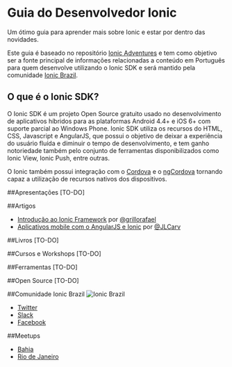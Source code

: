 # Guia do Desenvolvedor Ionic
Um ótimo guia para aprender mais sobre Ionic e estar por
dentro das novidades.

Este guia é baseado no repositório [Ionic Adventures](http://github.com/juarezpaf/ionic-adventures) e tem como objetivo ser a fonte principal de informações relacionadas a conteúdo em Português para quem desenvolve utilizando o Ionic SDK e será mantido pela comunidade [Ionic Brazil](http://github.com/ionicbrazil).

## O que é o Ionic SDK?
O Ionic SDK é um projeto Open Source gratuito usado no desenvolvimento de aplicativos híbridos para as plataformas Android 4.4+ e iOS 6+ com suporte parcial ao Windows Phone. Ionic SDK utiliza os recursos do HTML, CSS, Javascript e AngularJS, que possui o objetivo de deixar a experiência do usuário fluída e diminuir o tempo de desenvolvimento, e tem ganho notoriedade também pelo conjunto de ferramentas disponibilizados como Ionic View, Ionic Push, entre outras.

O Ionic também possui integração com o [Cordova](https://cordova.apache.org/) e o [ngCordova](http://ngcordova.com/) tornando capaz a utilização de recursos nativos dos dispositivos.

##Apresentações
[TO-DO]

##Artigos
* [Introdução ao Ionic Framework](http://tableless.com.br/introducao-ao-ionic-framework/) por [@grillorafael](https://github.com/grillorafael)
* [Aplicativos mobile com o AngularJS e Ionic](http://frontinbrazil.com.br/aplicativos-mobile-com-o-angularjs-e-ionic/) por [@JLCarv](https://github.com/JLCarv)

##Livros
[TO-DO]

##Cursos e Workshops
[TO-DO]

##Ferramentas
[TO-DO]

##Open Source
[TO-DO]

##Comunidade Ionic Brazil
![Ionic Brazil](ionicbrazil.png)

* [Twitter](http://twitter.com/ionicbrazil)
* [Slack](http://ionicbrazil.herokuapp.com)
* [Facebook](https://www.facebook.com/groups/1558333777738228/?fref=ts)

##Meetups
* [Bahia](www.meetup.com/ionicbahia)
* [Rio de Janeiro](http://www.meetup.com/Ionic-Rio-de-Janeiro)
